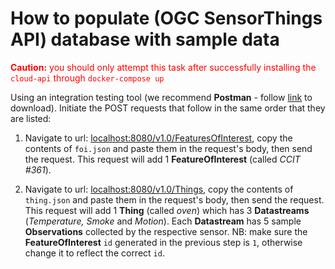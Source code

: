# How to populate (OGC SensorThings API) database with sample data

<span style="color:red">**Caution:** you should only attempt this task after successfully installing the ```cloud-api``` through ```docker-compose up```</span>

Using an integration testing tool (we recommend **Postman** - follow [link](www.postman.com) to download). Initiate the POST requests that follow in the same order that they are listed:

1. Navigate to url: <localhost:8080/v1.0/FeaturesOfInterest>, copy the contents of ```foi.json``` and paste them in the request's body, then send the request. This request will add 1 **FeatureOfInterest** (called *CCIT #361*).

2. Navigate to url: <localhost:8080/v1.0/Things>, copy the contents of ```thing.json``` and paste them in the request's body, then send the request. This request will add 1 **Thing** (called *oven*) which has 3 **Datastreams** (*Temperature, Smoke* and *Motion*). Each **Datastream** has 5 sample **Observations** collected by the respective sensor. NB: make sure the **FeatureOfInterest** ```id``` generated in the previous step is ```1```, otherwise change it to reflect the correct ```id```.
